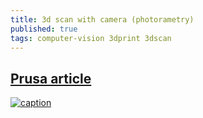 ```yaml
---
title: 3d scan with camera (photorametry)
published: true
tags: computer-vision 3dprint 3dscan
---
```

## [Prusa article](https://www.prusaprinters.org/photogrammetry-3d-scanning-just-phone-camera/)
[![caption](https://img.youtube.com/vi/ye-C-OOFsX8/0.jpg)](https://www.youtube.com/watch?v=ye-C-OOFsX8)
